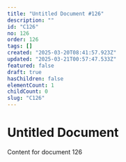 ```yaml
---
title: "Untitled Document #126"
description: ""
id: "C126"
no: 126
order: 126
tags: []
created: "2025-03-20T08:41:57.923Z"
updated: "2025-03-21T00:57:47.533Z"
featured: false
draft: true
hasChildren: false
elementCount: 1
childCount: 0
slug: "C126"
---
```


# Untitled Document

Content for document 126
